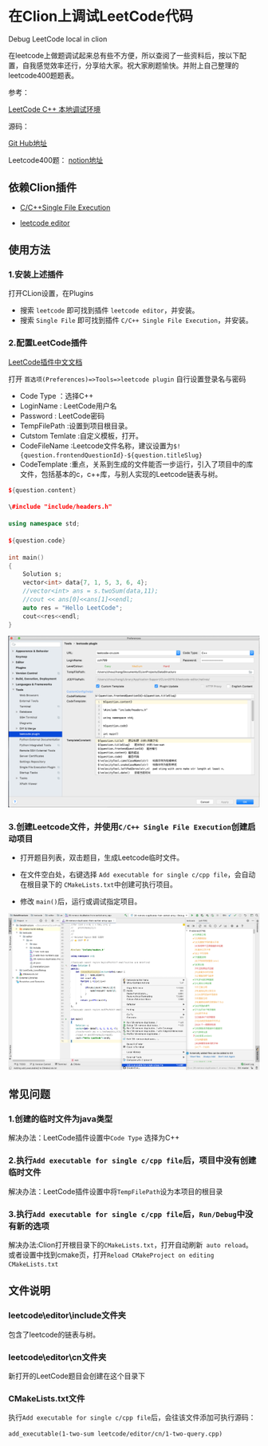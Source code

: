 # 在Clion上调试LeetCode代码

 Debug LeetCode local in clion

 在leetcode上做题调试起来总有些不方便，所以查阅了一些资料后，按以下配置，自我感觉效率还行，分享给大家。祝大家刷题愉快。并附上自己整理的leetcode400题题表。

参考：

[LeetCode C++ 本地调试环境](https://github.com/Pokerpoke/LeetCode)

源码：

[Git Hub地址](https://github.com/zzh799/LeetCode_LocalDebug)

Leetcode400题：
[notion地址](https://www.notion.so/0cd424b64fea4618938dccd8d80a2d3f?v=faac0d4bb99a4091b491cf3bc6215be5)

## 依赖Clion插件

- [C/C+​+​ Single File Execution](https://plugins.jetbrains.com/plugin/8352-c-c--single-file-execution/)

- [leetcode editor](https://plugins.jetbrains.com/plugin/12132-leetcode-editor/)

## 使用方法

### 1.安装上述插件

打开CLion设置，在Plugins

- 搜索 ` leetcode ` 即可找到插件 `leetcode editor`，并安装。
- 搜索 ` Single File ` 即可找到插件 `C/C+​+​ Single File Execution`，并安装。

### 2.配置LeetCode插件

[LeetCode插件中文文档](https://github.com/shuzijun/leetcode-editor/blob/master/README_ZH.md)

打开 `首选项(Preferences)=>Tools=>leetcode plugin` 自行设置登录名与密码
- Code Type ：选择C++
- LoginName : LeetCode用户名
- Password : LeetCode密码
- TempFilePath :设置到项目根目录。
- Cutstom Temlate :自定义模板，打开。
- CodeFileName :Leetcode文件名称，建议设置为`$!{question.frontendQuestionId}-${question.titleSlug}`
- CodeTemplate :重点，关系到生成的文件能否一步运行，引入了项目中的库文件，包括基本的c，c++库，与别人实现的Leetcode链表与树。

```cpp
${question.content}

\#include "include/headers.h"

using namespace std;

${question.code}

int main()
{
    Solution s;
    vector<int> data{7, 1, 5, 3, 6, 4};
    //vector<int> ans = s.twoSum(data,11);
    //cout << ans[0]<<ans[1]<<endl;
    auto res = "Hello LeetCode";
    cout<<res<<endl;
}
```

![配置插件](shotcuts/plugin.png)

### 3.创建Leetcode文件，并使用`C/C+​+​ Single File Execution`创建启动项目

- 打开题目列表，双击题目，生成Leetcode临时文件。
- 在文件空白处，右键选择 `Add executable for single c/cpp file`，会自动在根目录下的 `CMakeLists.txt`中创建可执行项目。

- 修改 `main()`后，运行或调试指定项目。

![创建Leetcode文件](shotcuts/leetcode.png)

## 常见问题

### 1.创建的临时文件为java类型

解决办法：LeetCode插件设置中`Code Type` 选择为C++

### 2.执行`Add executable for single c/cpp file`后，项目中没有创建临时文件

解决办法：LeetCode插件设置中将`TempFilePath`设为本项目的根目录

### 3.执行`Add executable for single c/cpp file`后，`Run/Debug`中没有新的选项

解决办法:Clion打开根目录下的`CMakeLists.txt`，打开自动刷新` auto reload`。
或者设置中找到cmake页，打开`Reload CMakeProject on editing CMakeLists.txt`

## 文件说明

### leetcode\editor\include文件夹

包含了leetcode的链表与树。

### leetcode\editor\cn文件夹

新打开的LeetCode题目会创建在这个目录下

### CMakeLists.txt文件

执行`Add executable for single c/cpp file`后，会往该文件添加可执行源码：

`add_executable(1-two-sum leetcode/editor/cn/1-two-query.cpp)`
